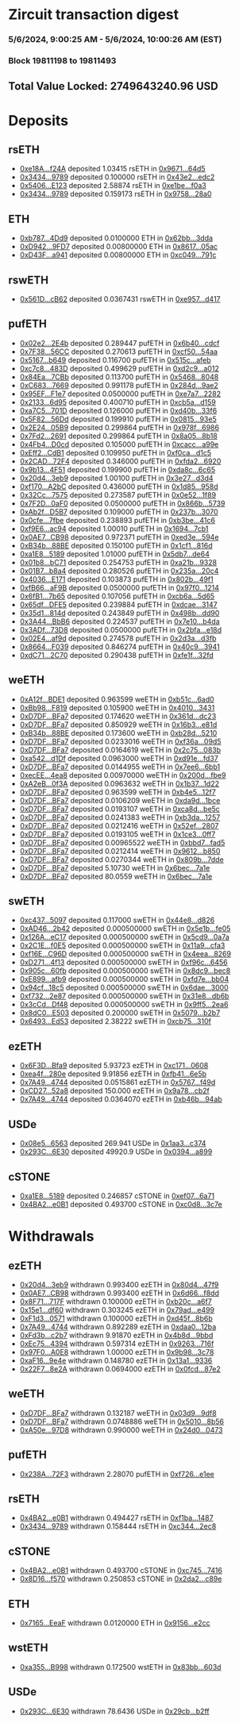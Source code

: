 # Zircuit transaction digest
### 5/6/2024, 9:00:25 AM - 5/6/2024, 10:00:26 AM (EST)
### Block 19811198 to 19811493

## Total Value Locked: 2749643240.96 USD

# Deposits
## rsETH
- [0xe18A...f24A](https://etherscan.io/address/0xe18ABFDDbbe16875028391eA3Fc799355146f24A) deposited 1.03415 rsETH in [0x9671...64d5](https://etherscan.io/tx/0xe18ABFDDbbe16875028391eA3Fc799355146f24A)
- [0x3434...9789](https://etherscan.io/address/0x34349c5569e7B846c3558961552D2202760A9789) deposited 0.100000 rsETH in [0x43e2...edc2](https://etherscan.io/tx/0x34349c5569e7B846c3558961552D2202760A9789)
- [0x5406...E123](https://etherscan.io/address/0x54069D1A01434813617E09b9426b03971C0cE123) deposited 2.58874 rsETH in [0xe1be...f0a3](https://etherscan.io/tx/0x54069D1A01434813617E09b9426b03971C0cE123)
- [0x3434...9789](https://etherscan.io/address/0x34349c5569e7B846c3558961552D2202760A9789) deposited 0.159173 rsETH in [0x9758...28a0](https://etherscan.io/tx/0x34349c5569e7B846c3558961552D2202760A9789)
## ETH
- [0xb787...4Dd9](https://etherscan.io/address/0xb787c56Bd3c21FB6C18Ceb9a3E49637ab7cD4Dd9) deposited 0.0100000 ETH in [0x62bb...3dda](https://etherscan.io/tx/0xb787c56Bd3c21FB6C18Ceb9a3E49637ab7cD4Dd9)
- [0xD942...9FD7](https://etherscan.io/address/0xD94219553eb135D6EC23433174F8bADC35519FD7) deposited 0.00800000 ETH in [0x8617...05ac](https://etherscan.io/tx/0xD94219553eb135D6EC23433174F8bADC35519FD7)
- [0xD43F...a941](https://etherscan.io/address/0xD43FDBFEb481be1fa49DDB30d72B56F07483a941) deposited 0.00800000 ETH in [0xc049...791c](https://etherscan.io/tx/0xD43FDBFEb481be1fa49DDB30d72B56F07483a941)
## rswETH
- [0x561D...cB62](https://etherscan.io/address/0x561D4561ae0c45505a6f6B1A58EEE27D7B94cB62) deposited 0.0367431 rswETH in [0xe957...d417](https://etherscan.io/tx/0x561D4561ae0c45505a6f6B1A58EEE27D7B94cB62)
## pufETH
- [0x02e2...2E4b](https://etherscan.io/address/0x02e2c5131F89EC51bAe8231D8f4738b107852E4b) deposited 0.289447 pufETH in [0x6b40...cdcf](https://etherscan.io/tx/0x02e2c5131F89EC51bAe8231D8f4738b107852E4b)
- [0x7F38...56CC](https://etherscan.io/address/0x7F386126C845f4a1be2b0CD37019B5db032756CC) deposited 0.270613 pufETH in [0xcf50...54aa](https://etherscan.io/tx/0x7F386126C845f4a1be2b0CD37019B5db032756CC)
- [0x5167...b649](https://etherscan.io/address/0x5167731f994390a33026E5896340AACb5889b649) deposited 0.116700 pufETH in [0x515c...afeb](https://etherscan.io/tx/0x5167731f994390a33026E5896340AACb5889b649)
- [0xc7c8...483D](https://etherscan.io/address/0xc7c8e9003CE878c4011695C28a1A0E1Ee2Bb483D) deposited 0.499629 pufETH in [0xd2c9...a012](https://etherscan.io/tx/0xc7c8e9003CE878c4011695C28a1A0E1Ee2Bb483D)
- [0x84Ea...7CBb](https://etherscan.io/address/0x84Ea54f90F2C8D445Ee4fb34729b69e20e517CBb) deposited 0.113700 pufETH in [0x5468...8048](https://etherscan.io/tx/0x84Ea54f90F2C8D445Ee4fb34729b69e20e517CBb)
- [0xC683...7669](https://etherscan.io/address/0xC68304E439E04b0eA0C0C07A021a26bF708F7669) deposited 0.991178 pufETH in [0x284d...9ae2](https://etherscan.io/tx/0xC68304E439E04b0eA0C0C07A021a26bF708F7669)
- [0x95EF...F1e7](https://etherscan.io/address/0x95EF6f2Fc661Fd5C216a2e320601f4796cdaF1e7) deposited 0.0500000 pufETH in [0xe7a7...2282](https://etherscan.io/tx/0x95EF6f2Fc661Fd5C216a2e320601f4796cdaF1e7)
- [0x2133...6d95](https://etherscan.io/address/0x2133e13c1250d8528a09C1e3754e7102199c6d95) deposited 0.400710 pufETH in [0xcb5a...d159](https://etherscan.io/tx/0x2133e13c1250d8528a09C1e3754e7102199c6d95)
- [0xa7C5...701D](https://etherscan.io/address/0xa7C5Bcdfe6f1D6bc9004165c56DB060E6Ac5701D) deposited 0.126000 pufETH in [0xd40b...33f6](https://etherscan.io/tx/0xa7C5Bcdfe6f1D6bc9004165c56DB060E6Ac5701D)
- [0x5F82...56Dd](https://etherscan.io/address/0x5F82Bb7418cF3230f101a01b3F40F2113a5956Dd) deposited 0.199910 pufETH in [0x0815...93e5](https://etherscan.io/tx/0x5F82Bb7418cF3230f101a01b3F40F2113a5956Dd)
- [0x2E24...05B9](https://etherscan.io/address/0x2E2443902809798BD8D9b9866d21f95Ea0b605B9) deposited 0.299864 pufETH in [0x978f...6986](https://etherscan.io/tx/0x2E2443902809798BD8D9b9866d21f95Ea0b605B9)
- [0x7Fd2...2691](https://etherscan.io/address/0x7Fd22B67148B4EeEEcd6f3E27dD4c3CBC63c2691) deposited 0.299864 pufETH in [0x8a05...8b18](https://etherscan.io/tx/0x7Fd22B67148B4EeEEcd6f3E27dD4c3CBC63c2691)
- [0x4Fb4...D0cd](https://etherscan.io/address/0x4Fb4b8fc00A953452D3EFb1Ec5391D2069bED0cd) deposited 0.105000 pufETH in [0xcacc...a99e](https://etherscan.io/tx/0x4Fb4b8fc00A953452D3EFb1Ec5391D2069bED0cd)
- [0xEff2...CdB1](https://etherscan.io/address/0xEff20bdA63C16a5385a3d2653ee29cd6158bCdB1) deposited 0.109950 pufETH in [0xf0ca...d1c5](https://etherscan.io/tx/0xEff20bdA63C16a5385a3d2653ee29cd6158bCdB1)
- [0x2CAD...72F4](https://etherscan.io/address/0x2CAD7335D4E66d7a131d2365DC23324F620a72F4) deposited 0.346000 pufETH in [0xfda2...6920](https://etherscan.io/tx/0x2CAD7335D4E66d7a131d2365DC23324F620a72F4)
- [0x9b13...4F51](https://etherscan.io/address/0x9b13Ebdaf067738c6b2476354EfB2cfE12d74F51) deposited 0.199900 pufETH in [0xda8c...6c65](https://etherscan.io/tx/0x9b13Ebdaf067738c6b2476354EfB2cfE12d74F51)
- [0x20d4...3eb9](https://etherscan.io/address/0x20d4d6DB7F9CE71457b7d0EA2de940f44Fa73eb9) deposited 1.00100 pufETH in [0x3e27...d3d4](https://etherscan.io/tx/0x20d4d6DB7F9CE71457b7d0EA2de940f44Fa73eb9)
- [0xf170...A2bC](https://etherscan.io/address/0xf170a2d37efe5F91cfAaE9a3a0d1C15bFc7AA2bC) deposited 0.436000 pufETH in [0x1d85...958d](https://etherscan.io/tx/0xf170a2d37efe5F91cfAaE9a3a0d1C15bFc7AA2bC)
- [0x32Cc...7575](https://etherscan.io/address/0x32Ccd36040b1CB937b022860CC45Fd6406157575) deposited 0.273587 pufETH in [0x0e52...1f89](https://etherscan.io/tx/0x32Ccd36040b1CB937b022860CC45Fd6406157575)
- [0x7F2D...0aF0](https://etherscan.io/address/0x7F2DD274D60654cb898Ae022a2Bc1336c3420aF0) deposited 0.0500000 pufETH in [0x866b...5739](https://etherscan.io/tx/0x7F2DD274D60654cb898Ae022a2Bc1336c3420aF0)
- [0xAb2f...D5B7](https://etherscan.io/address/0xAb2fECc030ABe6a15901bDD2424fF248a837D5B7) deposited 0.109000 pufETH in [0x237b...3070](https://etherscan.io/tx/0xAb2fECc030ABe6a15901bDD2424fF248a837D5B7)
- [0x0cfe...7fbe](https://etherscan.io/address/0x0cfeD246547dE649491Aeb2D95d3f2dd33927fbe) deposited 0.238893 pufETH in [0xb3be...41c6](https://etherscan.io/tx/0x0cfeD246547dE649491Aeb2D95d3f2dd33927fbe)
- [0xf9E6...ac94](https://etherscan.io/address/0xf9E66B809ED80393fe79b84D233209A6036fac94) deposited 1.00010 pufETH in [0x1694...7cb1](https://etherscan.io/tx/0xf9E66B809ED80393fe79b84D233209A6036fac94)
- [0x0AE7...CB98](https://etherscan.io/address/0x0AE78011eC0163a9e7DB5f98AAfc27CAF249CB98) deposited 0.972371 pufETH in [0xed3e...594e](https://etherscan.io/tx/0x0AE78011eC0163a9e7DB5f98AAfc27CAF249CB98)
- [0xB34b...88BE](https://etherscan.io/address/0xB34bB0Ef8e6Ecd87a9f998DD37861D05216D88BE) deposited 0.150100 pufETH in [0x1cf1...816d](https://etherscan.io/tx/0xB34bB0Ef8e6Ecd87a9f998DD37861D05216D88BE)
- [0xa1E8...5189](https://etherscan.io/address/0xa1E84210239baD5571171a8fe304A90E7Ffe5189) deposited 1.01000 pufETH in [0x5db7...de64](https://etherscan.io/tx/0xa1E84210239baD5571171a8fe304A90E7Ffe5189)
- [0x01b8...bC71](https://etherscan.io/address/0x01b8ce20cb277FAd472cbBe059692f92C76EbC71) deposited 0.254753 pufETH in [0xa21b...9328](https://etherscan.io/tx/0x01b8ce20cb277FAd472cbBe059692f92C76EbC71)
- [0x01B7...b8a4](https://etherscan.io/address/0x01B70eab6C5D52Dc8a226b2fBd731d2BfC39b8a4) deposited 0.280526 pufETH in [0x235a...20c4](https://etherscan.io/tx/0x01B70eab6C5D52Dc8a226b2fBd731d2BfC39b8a4)
- [0x4036...E171](https://etherscan.io/address/0x4036c043BdeDBA586814ad5F2F3190f43521E171) deposited 0.103873 pufETH in [0x802b...49f1](https://etherscan.io/tx/0x4036c043BdeDBA586814ad5F2F3190f43521E171)
- [0xfB66...aF9B](https://etherscan.io/address/0xfB66c25F6C084310E534E8D825F5d615ed70aF9B) deposited 0.0500000 pufETH in [0x97f0...1214](https://etherscan.io/tx/0xfB66c25F6C084310E534E8D825F5d615ed70aF9B)
- [0x6fB1...7b65](https://etherscan.io/address/0x6fB1a987AD25f942109Ec69066a20709B73c7b65) deposited 0.107056 pufETH in [0xcb6a...5d65](https://etherscan.io/tx/0x6fB1a987AD25f942109Ec69066a20709B73c7b65)
- [0x65df...DFE5](https://etherscan.io/address/0x65dfc3751A1B1A749f8F9B40E029C906eAf1DFE5) deposited 0.239884 pufETH in [0xdcae...3147](https://etherscan.io/tx/0x65dfc3751A1B1A749f8F9B40E029C906eAf1DFE5)
- [0x35d1...814d](https://etherscan.io/address/0x35d1D4dD7F319366119C768a9AcF7D866604814d) deposited 0.243849 pufETH in [0x498b...dd90](https://etherscan.io/tx/0x35d1D4dD7F319366119C768a9AcF7D866604814d)
- [0x3A44...BbB6](https://etherscan.io/address/0x3A440f7A99098DabE0054646F9F8565FcBcfBbB6) deposited 0.224537 pufETH in [0x7e10...b4da](https://etherscan.io/tx/0x3A440f7A99098DabE0054646F9F8565FcBcfBbB6)
- [0x3ADf...73D8](https://etherscan.io/address/0x3ADf10F9f773452f94f8a49Ba5e4619F68fD73D8) deposited 0.0500000 pufETH in [0x2bfa...e18d](https://etherscan.io/tx/0x3ADf10F9f773452f94f8a49Ba5e4619F68fD73D8)
- [0x02E4...af9d](https://etherscan.io/address/0x02E40569B4202e1C3A328f79b8288bfd8c24af9d) deposited 0.274578 pufETH in [0x2d3a...d3fb](https://etherscan.io/tx/0x02E40569B4202e1C3A328f79b8288bfd8c24af9d)
- [0x8664...F039](https://etherscan.io/address/0x86641989F57b6643522ef8A86fE1061901F2F039) deposited 0.846274 pufETH in [0x40c9...3941](https://etherscan.io/tx/0x86641989F57b6643522ef8A86fE1061901F2F039)
- [0xdC71...2C70](https://etherscan.io/address/0xdC71281eaf8Ed44e6096a738c12c76708F252C70) deposited 0.290438 pufETH in [0xfe1f...32fd](https://etherscan.io/tx/0xdC71281eaf8Ed44e6096a738c12c76708F252C70)
## weETH
- [0xA12f...BDE1](https://etherscan.io/address/0xA12fe1D518A49c6A19aBD839aDD56f52B928BDE1) deposited 0.963599 weETH in [0xb51c...6ad0](https://etherscan.io/tx/0xA12fe1D518A49c6A19aBD839aDD56f52B928BDE1)
- [0xBb98...F819](https://etherscan.io/address/0xBb98B125a3794E8B29E0e114A6C9cB879799F819) deposited 0.105900 weETH in [0x4010...3431](https://etherscan.io/tx/0xBb98B125a3794E8B29E0e114A6C9cB879799F819)
- [0xD7DF...BFa7](https://etherscan.io/address/0xD7DF7E085214743530afF339aFC420c7c720BFa7) deposited 0.174620 weETH in [0x361d...dc23](https://etherscan.io/tx/0xD7DF7E085214743530afF339aFC420c7c720BFa7)
- [0xD7DF...BFa7](https://etherscan.io/address/0xD7DF7E085214743530afF339aFC420c7c720BFa7) deposited 0.850929 weETH in [0x16b3...e81d](https://etherscan.io/tx/0xD7DF7E085214743530afF339aFC420c7c720BFa7)
- [0xB34b...88BE](https://etherscan.io/address/0xB34bB0Ef8e6Ecd87a9f998DD37861D05216D88BE) deposited 0.173600 weETH in [0xb28d...5210](https://etherscan.io/tx/0xB34bB0Ef8e6Ecd87a9f998DD37861D05216D88BE)
- [0xD7DF...BFa7](https://etherscan.io/address/0xD7DF7E085214743530afF339aFC420c7c720BFa7) deposited 0.0233016 weETH in [0xf36a...09d5](https://etherscan.io/tx/0xD7DF7E085214743530afF339aFC420c7c720BFa7)
- [0xD7DF...BFa7](https://etherscan.io/address/0xD7DF7E085214743530afF339aFC420c7c720BFa7) deposited 0.0164619 weETH in [0x2c75...083b](https://etherscan.io/tx/0xD7DF7E085214743530afF339aFC420c7c720BFa7)
- [0xa542...d1Df](https://etherscan.io/address/0xa5425a0fB34109a8668849972402C13eB5d6d1Df) deposited 0.0963000 weETH in [0xd91e...fd37](https://etherscan.io/tx/0xa5425a0fB34109a8668849972402C13eB5d6d1Df)
- [0xD7DF...BFa7](https://etherscan.io/address/0xD7DF7E085214743530afF339aFC420c7c720BFa7) deposited 0.0144955 weETH in [0x7ee6...6bb1](https://etherscan.io/tx/0xD7DF7E085214743530afF339aFC420c7c720BFa7)
- [0xecEE...4ea8](https://etherscan.io/address/0xecEEeCbFc20d7eB55cDebdbC0Ac17bbd56654ea8) deposited 0.00970000 weETH in [0x200d...fbe9](https://etherscan.io/tx/0xecEEeCbFc20d7eB55cDebdbC0Ac17bbd56654ea8)
- [0xA2eB...0f3A](https://etherscan.io/address/0xA2eBcE9e8FB7580F4D36a201f967FCfdDFcb0f3A) deposited 0.0963632 weETH in [0x1b37...1d22](https://etherscan.io/tx/0xA2eBcE9e8FB7580F4D36a201f967FCfdDFcb0f3A)
- [0xD7DF...BFa7](https://etherscan.io/address/0xD7DF7E085214743530afF339aFC420c7c720BFa7) deposited 0.963599 weETH in [0xb4e5...12f7](https://etherscan.io/tx/0xD7DF7E085214743530afF339aFC420c7c720BFa7)
- [0xD7DF...BFa7](https://etherscan.io/address/0xD7DF7E085214743530afF339aFC420c7c720BFa7) deposited 0.0106209 weETH in [0xda9d...1bce](https://etherscan.io/tx/0xD7DF7E085214743530afF339aFC420c7c720BFa7)
- [0xD7DF...BFa7](https://etherscan.io/address/0xD7DF7E085214743530afF339aFC420c7c720BFa7) deposited 0.0193107 weETH in [0xca8d...be5c](https://etherscan.io/tx/0xD7DF7E085214743530afF339aFC420c7c720BFa7)
- [0xD7DF...BFa7](https://etherscan.io/address/0xD7DF7E085214743530afF339aFC420c7c720BFa7) deposited 0.0241383 weETH in [0xb3da...1257](https://etherscan.io/tx/0xD7DF7E085214743530afF339aFC420c7c720BFa7)
- [0xD7DF...BFa7](https://etherscan.io/address/0xD7DF7E085214743530afF339aFC420c7c720BFa7) deposited 0.0212416 weETH in [0x52ef...2807](https://etherscan.io/tx/0xD7DF7E085214743530afF339aFC420c7c720BFa7)
- [0xD7DF...BFa7](https://etherscan.io/address/0xD7DF7E085214743530afF339aFC420c7c720BFa7) deposited 0.0193105 weETH in [0x1ce3...0ff7](https://etherscan.io/tx/0xD7DF7E085214743530afF339aFC420c7c720BFa7)
- [0xD7DF...BFa7](https://etherscan.io/address/0xD7DF7E085214743530afF339aFC420c7c720BFa7) deposited 0.00965522 weETH in [0xbbd7...fad5](https://etherscan.io/tx/0xD7DF7E085214743530afF339aFC420c7c720BFa7)
- [0xD7DF...BFa7](https://etherscan.io/address/0xD7DF7E085214743530afF339aFC420c7c720BFa7) deposited 0.0212414 weETH in [0x9612...b850](https://etherscan.io/tx/0xD7DF7E085214743530afF339aFC420c7c720BFa7)
- [0xD7DF...BFa7](https://etherscan.io/address/0xD7DF7E085214743530afF339aFC420c7c720BFa7) deposited 0.0270344 weETH in [0x809b...7dde](https://etherscan.io/tx/0xD7DF7E085214743530afF339aFC420c7c720BFa7)
- [0xD7DF...BFa7](https://etherscan.io/address/0xD7DF7E085214743530afF339aFC420c7c720BFa7) deposited 5.10730 weETH in [0x6bec...7a1e](https://etherscan.io/tx/0xD7DF7E085214743530afF339aFC420c7c720BFa7)
- [0xD7DF...BFa7](https://etherscan.io/address/0xD7DF7E085214743530afF339aFC420c7c720BFa7) deposited 80.0559 weETH in [0x6bec...7a1e](https://etherscan.io/tx/0xD7DF7E085214743530afF339aFC420c7c720BFa7)
## swETH
- [0xc437...5097](https://etherscan.io/address/0xc43710Ed3c6980DDF9f2fFF0385e63080D945097) deposited 0.117000 swETH in [0x44e8...d826](https://etherscan.io/tx/0xc43710Ed3c6980DDF9f2fFF0385e63080D945097)
- [0xAD46...2b42](https://etherscan.io/address/0xAD462e6f69362ecd06e5ef3d02Bd7ec862Ae2b42) deposited 0.000500000 swETH in [0x5e1b...fe05](https://etherscan.io/tx/0xAD462e6f69362ecd06e5ef3d02Bd7ec862Ae2b42)
- [0x126A...eC17](https://etherscan.io/address/0x126AbB7f38538C776fB873570Db7A2bd31E0eC17) deposited 0.000500000 swETH in [0x5cd9...0a7a](https://etherscan.io/tx/0x126AbB7f38538C776fB873570Db7A2bd31E0eC17)
- [0x2C1E...f0E5](https://etherscan.io/address/0x2C1E07c8d7ee5AB727aB664e6a4a42B8041ff0E5) deposited 0.000500000 swETH in [0x11a9...cfa3](https://etherscan.io/tx/0x2C1E07c8d7ee5AB727aB664e6a4a42B8041ff0E5)
- [0xf16E...C96D](https://etherscan.io/address/0xf16E25cB76E609b61514A7AbaA42E0714DbDC96D) deposited 0.000500000 swETH in [0x4eea...8269](https://etherscan.io/tx/0xf16E25cB76E609b61514A7AbaA42E0714DbDC96D)
- [0xD271...4f13](https://etherscan.io/address/0xD27147F1E28c01a4835769274b3FdeaB3A174f13) deposited 0.000500000 swETH in [0xf96c...6456](https://etherscan.io/tx/0xD27147F1E28c01a4835769274b3FdeaB3A174f13)
- [0x905c...60fb](https://etherscan.io/address/0x905c3489D98B0F6048eA91e30881cC01265260fb) deposited 0.000500000 swETH in [0x8dc9...bec8](https://etherscan.io/tx/0x905c3489D98B0F6048eA91e30881cC01265260fb)
- [0xE899...afb9](https://etherscan.io/address/0xE899b3bE63C1e919C2dbfC79f81d5999d372afb9) deposited 0.000500000 swETH in [0xfd7e...bb04](https://etherscan.io/tx/0xE899b3bE63C1e919C2dbfC79f81d5999d372afb9)
- [0x94cf...18c5](https://etherscan.io/address/0x94cfFc7c92Fd5068E924DC20c724f931b5b118c5) deposited 0.000500000 swETH in [0x6dae...3000](https://etherscan.io/tx/0x94cfFc7c92Fd5068E924DC20c724f931b5b118c5)
- [0xf732...2e87](https://etherscan.io/address/0xf732A088cE4583AdAcA93c9611B8E2e73f562e87) deposited 0.000500000 swETH in [0x31e8...db6b](https://etherscan.io/tx/0xf732A088cE4583AdAcA93c9611B8E2e73f562e87)
- [0x3cCd...Df48](https://etherscan.io/address/0x3cCd10ba6fb3Af17552efB0Cf6E5E66BffD0Df48) deposited 0.000500000 swETH in [0x9ff5...2ea6](https://etherscan.io/tx/0x3cCd10ba6fb3Af17552efB0Cf6E5E66BffD0Df48)
- [0x8dC0...E503](https://etherscan.io/address/0x8dC08E4dE93af08a5b628A84660240fFE3bEE503) deposited 0.200000 swETH in [0x5079...b2b7](https://etherscan.io/tx/0x8dC08E4dE93af08a5b628A84660240fFE3bEE503)
- [0x6493...Ed53](https://etherscan.io/address/0x6493353D3c3b91f031cc167a9511c8715AF3Ed53) deposited 2.38222 swETH in [0xcb75...310f](https://etherscan.io/tx/0x6493353D3c3b91f031cc167a9511c8715AF3Ed53)
## ezETH
- [0x6F3D...Bfa9](https://etherscan.io/address/0x6F3D8c9bFb90691f4367b56194451082519dBfa9) deposited 5.93723 ezETH in [0xc171...0608](https://etherscan.io/tx/0x6F3D8c9bFb90691f4367b56194451082519dBfa9)
- [0xea4f...280e](https://etherscan.io/address/0xea4fb796a0Eb3776581DC2b5Ee0142eC5866280e) deposited 9.91856 ezETH in [0xfb41...6e5b](https://etherscan.io/tx/0xea4fb796a0Eb3776581DC2b5Ee0142eC5866280e)
- [0x7A49...4744](https://etherscan.io/address/0x7A493Be5c2ce014cD049Bf178a1ac0Db1B434744) deposited 0.0515861 ezETH in [0x5767...f49d](https://etherscan.io/tx/0x7A493Be5c2ce014cD049Bf178a1ac0Db1B434744)
- [0xCD27...52a8](https://etherscan.io/address/0xCD27430EeD1eA5e2b8a3Ef95D90C14d2B21552a8) deposited 150.000 ezETH in [0x9a78...cb2f](https://etherscan.io/tx/0xCD27430EeD1eA5e2b8a3Ef95D90C14d2B21552a8)
- [0x7A49...4744](https://etherscan.io/address/0x7A493Be5c2ce014cD049Bf178a1ac0Db1B434744) deposited 0.0364070 ezETH in [0xb46b...94ab](https://etherscan.io/tx/0x7A493Be5c2ce014cD049Bf178a1ac0Db1B434744)
## USDe
- [0x08e5...6563](https://etherscan.io/address/0x08e5F67b4c49460Cb6172c5F0482439709d96563) deposited 269.941 USDe in [0x1aa3...c374](https://etherscan.io/tx/0x08e5F67b4c49460Cb6172c5F0482439709d96563)
- [0x293C...6E30](https://etherscan.io/address/0x293C6937D8D82e05B01335F7B33FBA0c8e256E30) deposited 49920.9 USDe in [0x0394...a899](https://etherscan.io/tx/0x293C6937D8D82e05B01335F7B33FBA0c8e256E30)
## cSTONE
- [0xa1E8...5189](https://etherscan.io/address/0xa1E84210239baD5571171a8fe304A90E7Ffe5189) deposited 0.246857 cSTONE in [0xef07...6a71](https://etherscan.io/tx/0xa1E84210239baD5571171a8fe304A90E7Ffe5189)
- [0x4BA2...e0B1](https://etherscan.io/address/0x4BA27573d123fB1286c9c7B94A7819636A4Ee0B1) deposited 0.493700 cSTONE in [0xc0d8...3c7e](https://etherscan.io/tx/0x4BA27573d123fB1286c9c7B94A7819636A4Ee0B1)
# Withdrawals
## ezETH
- [0x20d4...3eb9](https://etherscan.io/address/0x20d4d6DB7F9CE71457b7d0EA2de940f44Fa73eb9) withdrawn 0.993400 ezETH in [0x80d4...47f9](https://etherscan.io/tx/0x20d4d6DB7F9CE71457b7d0EA2de940f44Fa73eb9)
- [0x0AE7...CB98](https://etherscan.io/address/0x0AE78011eC0163a9e7DB5f98AAfc27CAF249CB98) withdrawn 0.993400 ezETH in [0x6d66...f8dd](https://etherscan.io/tx/0x0AE78011eC0163a9e7DB5f98AAfc27CAF249CB98)
- [0x8F71...717F](https://etherscan.io/address/0x8F71f04E3b78bC7278E44c27076F88fe29Fb717F) withdrawn 0.100000 ezETH in [0xb20c...a6f7](https://etherscan.io/tx/0x8F71f04E3b78bC7278E44c27076F88fe29Fb717F)
- [0x15e1...df60](https://etherscan.io/address/0x15e1110A020FB6133025EfC537294E8E9C98df60) withdrawn 0.303245 ezETH in [0x79ad...e499](https://etherscan.io/tx/0x15e1110A020FB6133025EfC537294E8E9C98df60)
- [0xF1d3...0571](https://etherscan.io/address/0xF1d32a641212dc5bfe211483636d586972Dc0571) withdrawn 0.100000 ezETH in [0xd45f...8b6b](https://etherscan.io/tx/0xF1d32a641212dc5bfe211483636d586972Dc0571)
- [0x7A49...4744](https://etherscan.io/address/0x7A493Be5c2ce014cD049Bf178a1ac0Db1B434744) withdrawn 0.892289 ezETH in [0xdaa0...12ba](https://etherscan.io/tx/0x7A493Be5c2ce014cD049Bf178a1ac0Db1B434744)
- [0xFd3b...c2b7](https://etherscan.io/address/0xFd3bE8a117f9e0B020f07B49F23939925336c2b7) withdrawn 9.91870 ezETH in [0x4b8d...9bbd](https://etherscan.io/tx/0xFd3bE8a117f9e0B020f07B49F23939925336c2b7)
- [0xEc75...4394](https://etherscan.io/address/0xEc753e7D659839199BF746CD0f941353eEA84394) withdrawn 0.597314 ezETH in [0x9263...716f](https://etherscan.io/tx/0xEc753e7D659839199BF746CD0f941353eEA84394)
- [0x97F0...A0E8](https://etherscan.io/address/0x97F0d7f9d9e7Fe4BFBAbc04BE336dc058873A0E8) withdrawn 1.00000 ezETH in [0x9b98...3c78](https://etherscan.io/tx/0x97F0d7f9d9e7Fe4BFBAbc04BE336dc058873A0E8)
- [0xaF16...9e4e](https://etherscan.io/address/0xaF1632bE910d278105DC07D6ae946CE5eB619e4e) withdrawn 0.148780 ezETH in [0x13a1...9336](https://etherscan.io/tx/0xaF1632bE910d278105DC07D6ae946CE5eB619e4e)
- [0x22F7...8e2A](https://etherscan.io/address/0x22F71AB4DE12aD0250280ccfe375F1F187918e2A) withdrawn 0.0694000 ezETH in [0x0fcd...87e2](https://etherscan.io/tx/0x22F71AB4DE12aD0250280ccfe375F1F187918e2A)
## weETH
- [0xD7DF...BFa7](https://etherscan.io/address/0xD7DF7E085214743530afF339aFC420c7c720BFa7) withdrawn 0.132187 weETH in [0x03d9...9df8](https://etherscan.io/tx/0xD7DF7E085214743530afF339aFC420c7c720BFa7)
- [0xD7DF...BFa7](https://etherscan.io/address/0xD7DF7E085214743530afF339aFC420c7c720BFa7) withdrawn 0.0748886 weETH in [0x5010...8b56](https://etherscan.io/tx/0xD7DF7E085214743530afF339aFC420c7c720BFa7)
- [0xA50e...97D8](https://etherscan.io/address/0xA50eE22a384cb80c739183575DC9405168f297D8) withdrawn 0.990000 weETH in [0x24d0...0473](https://etherscan.io/tx/0xA50eE22a384cb80c739183575DC9405168f297D8)
## pufETH
- [0x238A...72F3](https://etherscan.io/address/0x238A7F2423566A32504441Ba5B869bff2b7a72F3) withdrawn 2.28070 pufETH in [0xf726...e1ee](https://etherscan.io/tx/0x238A7F2423566A32504441Ba5B869bff2b7a72F3)
## rsETH
- [0x4BA2...e0B1](https://etherscan.io/address/0x4BA27573d123fB1286c9c7B94A7819636A4Ee0B1) withdrawn 0.494427 rsETH in [0xf1ba...1487](https://etherscan.io/tx/0x4BA27573d123fB1286c9c7B94A7819636A4Ee0B1)
- [0x3434...9789](https://etherscan.io/address/0x34349c5569e7B846c3558961552D2202760A9789) withdrawn 0.158444 rsETH in [0xc344...2ec8](https://etherscan.io/tx/0x34349c5569e7B846c3558961552D2202760A9789)
## cSTONE
- [0x4BA2...e0B1](https://etherscan.io/address/0x4BA27573d123fB1286c9c7B94A7819636A4Ee0B1) withdrawn 0.493700 cSTONE in [0xc745...7416](https://etherscan.io/tx/0x4BA27573d123fB1286c9c7B94A7819636A4Ee0B1)
- [0x8D16...f570](https://etherscan.io/address/0x8D16Ce43859e5034598167179E258B259598f570) withdrawn 0.250853 cSTONE in [0x2da2...c89e](https://etherscan.io/tx/0x8D16Ce43859e5034598167179E258B259598f570)
## ETH
- [0x7165...EeaF](https://etherscan.io/address/0x716544E0Cf3b0Ed6517f2A76805331bc34BeEeaF) withdrawn 0.0120000 ETH in [0x9156...e2cc](https://etherscan.io/tx/0x716544E0Cf3b0Ed6517f2A76805331bc34BeEeaF)
## wstETH
- [0xa355...B998](https://etherscan.io/address/0xa355B14071040DbA9F8de2E991Cb1A8d2025B998) withdrawn 0.172500 wstETH in [0x83bb...603d](https://etherscan.io/tx/0xa355B14071040DbA9F8de2E991Cb1A8d2025B998)
## USDe
- [0x293C...6E30](https://etherscan.io/address/0x293C6937D8D82e05B01335F7B33FBA0c8e256E30) withdrawn 78.6436 USDe in [0x29cb...b2ff](https://etherscan.io/tx/0x293C6937D8D82e05B01335F7B33FBA0c8e256E30)
